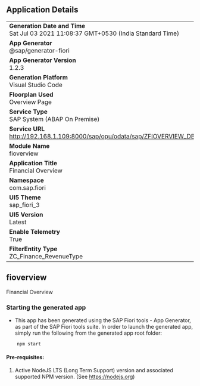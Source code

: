 ## Application Details
|               |
| ------------- |
|**Generation Date and Time**<br>Sat Jul 03 2021 11:08:37 GMT+0530 (India Standard Time)|
|**App Generator**<br>@sap/generator-fiori|
|**App Generator Version**<br>1.2.3|
|**Generation Platform**<br>Visual Studio Code|
|**Floorplan Used**<br>Overview Page|
|**Service Type**<br>SAP System (ABAP On Premise)|
|**Service URL**<br>http://192.168.1.109:8000/sap/opu/odata/sap/ZFIOVERVIEW_DB_SRV/
|**Module Name**<br>fioverview|
|**Application Title**<br>Financial Overview|
|**Namespace**<br>com.sap.fiori|
|**UI5 Theme**<br>sap_fiori_3|
|**UI5 Version**<br>Latest|
|**Enable Telemetry**<br>True|
|**FilterEntity Type**<br>ZC_Finance_RevenueType|

## fioverview

Financial Overview

### Starting the generated app

-   This app has been generated using the SAP Fiori tools - App Generator, as part of the SAP Fiori tools suite.  In order to launch the generated app, simply run the following from the generated app root folder:

```
    npm start
```

#### Pre-requisites:

1. Active NodeJS LTS (Long Term Support) version and associated supported NPM version.  (See https://nodejs.org)


